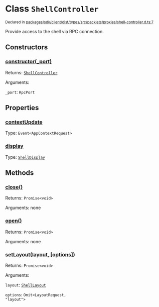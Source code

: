# Class `ShellController`
<sub>Declared in [packages/sdk/client/dist/types/src/packlets/proxies/shell-controller.d.ts:7]()</sub>


Provide access to the shell via RPC connection.


## Constructors
### [constructor(_port)]()



Returns: <code>[ShellController](/api/@dxos/react-client/classes/ShellController)</code>

Arguments: 

`_port`: <code>RpcPort</code>


## Properties
### [contextUpdate]()
Type: <code>Event&lt;AppContextRequest&gt;</code>

### [display]()
Type: <code>[ShellDisplay](/api/@dxos/react-client/enums#ShellDisplay)</code>


## Methods
### [close()]()



Returns: <code>Promise&lt;void&gt;</code>

Arguments: none

### [open()]()



Returns: <code>Promise&lt;void&gt;</code>

Arguments: none

### [setLayout(layout, \[options\])]()



Returns: <code>Promise&lt;void&gt;</code>

Arguments: 

`layout`: <code>[ShellLayout](/api/@dxos/react-client/enums#ShellLayout)</code>

`options`: <code>Omit&lt;LayoutRequest, "layout"&gt;</code>
